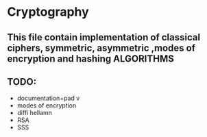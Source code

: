 # Cryptography

## This file contain implementation of classical ciphers, symmetric, asymmetric ,modes of encryption and hashing ALGORITHMS


## TODO:
- documentation+pad v
- modes of encryption
- diffi hellamn
- RSA
- SSS

